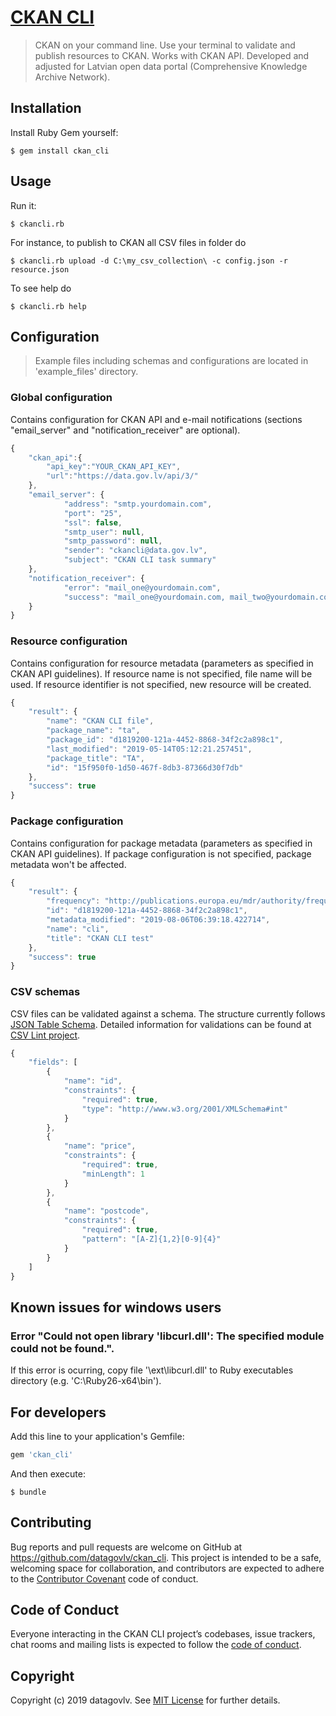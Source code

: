 # [CKAN CLI](https://github.com/datagovlv/ckan_cli)

> CKAN on your command line. Use your terminal to validate and publish resources to CKAN. Works with CKAN API. Developed and adjusted for Latvian open data portal (Comprehensive Knowledge Archive Network).

## Installation

Install Ruby Gem yourself:

    $ gem install ckan_cli

## Usage

Run it:

```shell
$ ckancli.rb
```

For instance, to publish to CKAN all CSV files in folder do

```shell
$ ckancli.rb upload -d C:\my_csv_collection\ -c config.json -r resource.json
```

To see help do

```shell
$ ckancli.rb help
```

## Configuration

> Example files including schemas and configurations are located in 'example_files' directory.

### Global configuration

Contains configuration for CKAN API and e-mail notifications (sections "email_server" and "notification_receiver" are optional).

```javascript
{
    "ckan_api":{
        "api_key":"YOUR_CKAN_API_KEY",
        "url":"https://data.gov.lv/api/3/"
    },
    "email_server": {
            "address": "smtp.yourdomain.com",
            "port": "25",
            "ssl": false,
            "smtp_user": null,
            "smtp_password": null,
            "sender": "ckancli@data.gov.lv",
            "subject": "CKAN CLI task summary"
    },
    "notification_receiver": {
            "error": "mail_one@yourdomain.com",
            "success": "mail_one@yourdomain.com, mail_two@yourdomain.com"
    }
}
```

### Resource configuration

Contains configuration for resource metadata (parameters as specified in CKAN API guidelines). If resource name is not specified, file name will be used. If resource identifier is not specified, new resource will be created.

```javascript
{
	"result": {
		"name": "CKAN CLI file", 
		"package_name": "ta", 
		"package_id": "d1819200-121a-4452-8868-34f2c2a898c1", 
		"last_modified": "2019-05-14T05:12:21.257451", 
		"package_title": "TA", 
		"id": "15f950f0-1d50-467f-8db3-87366d30f7db"
	}, 
	"success": true
}
```

### Package configuration

Contains configuration for package metadata (parameters as specified in CKAN API guidelines). If package configuration is not specified, package metadata won't be affected.

```javascript
{
    "result": {
        "frequency": "http://publications.europa.eu/mdr/authority/frequency/DAILY", 
        "id": "d1819200-121a-4452-8868-34f2c2a898c1", 
        "metadata_modified": "2019-08-06T06:39:18.422714", 
        "name": "cli",
        "title": "CKAN CLI test"
    }, 
    "success": true
}
```

### CSV schemas

CSV files can be validated against a schema. The structure currently follows [JSON Table Schema](http://www.w3.org/TR/tabular-metadata/). Detailed information for validations can be found at [CSV Lint project](https://github.com/theodi/csvlint.rb).

```javascript
{
	"fields": [
		{
			"name": "id",
			"constraints": {
				"required": true,
				"type": "http://www.w3.org/2001/XMLSchema#int"
			}
		},
		{
			"name": "price",
			"constraints": {
				"required": true,
				"minLength": 1 
			}
		},
		{
			"name": "postcode",
			"constraints": {
				"required": true,
				"pattern": "[A-Z]{1,2}[0-9]{4}"
			}
		}
	]
}
```

## Known issues for windows users

### Error "Could not open library 'libcurl.dll': The specified module could not be found.".

If this error is ocurring, copy file '\ext\libcurl.dll' to Ruby executables directory (e.g. 'C:\Ruby26-x64\bin\').

## For developers

Add this line to your application's Gemfile:

```ruby
gem 'ckan_cli'
```

And then execute:

    $ bundle

## Contributing

Bug reports and pull requests are welcome on GitHub at https://github.com/datagovlv/ckan_cli. This project is intended to be a safe, welcoming space for collaboration, and contributors are expected to adhere to the [Contributor Covenant](http://contributor-covenant.org) code of conduct.

## Code of Conduct

Everyone interacting in the CKAN CLI project’s codebases, issue trackers, chat rooms and mailing lists is expected to follow the [code of conduct](https://github.com/datagovlv/ckan_cli/blob/master/CODE_OF_CONDUCT.md).

## Copyright

Copyright (c) 2019 datagovlv. See [MIT License](LICENSE.txt) for further details.